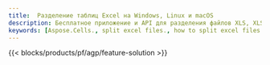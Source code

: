 ```yaml
---
title:  Разделение таблиц Excel на Windows, Linux и macOS
description: Бесплатное приложение и API для разделения файлов XLS, XLSX, XLSB, XLSM и ODS.
keywords: [Aspose.Cells., split excel files., how to split excel files into multiple files., excel splitter., split Cell., Cell splitter]
---
```

{{< blocks/products/pf/agp/feature-solution >}} 
